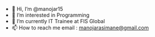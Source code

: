 - 👋 Hi, I’m @manojar15
- 👀 I’m interested in Programming
- 🌱 I’m currently IT Trainee at FIS Global
- 📫 How to reach me email : manojarasimane@gmail.com 

<!---
manojar15/manojar15 is a ✨ special ✨ repository because its `README.md` (this file) appears on your GitHub profile.
You can click the Preview link to take a look at your changes.
--->
